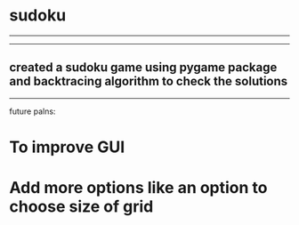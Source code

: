 # sudoku
 
----------------------------------------------------
----------------------------------------------------
created a sudoku game 
using pygame package and backtracing algorithm to check the solutions
------------------------------------------------------
------------------------------------------------------

future palns:
# To improve GUI
# Add more options like an option to choose size of grid
